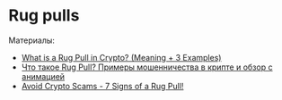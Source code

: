 # Rug pulls


Материалы:

* [What is a Rug Pull in Crypto? (Meaning + 3 Examples)](https://www.youtube.com/watch?v=YFaqng3YESE)
* [Что такое Rug Pull? Примеры мошенничества в крипте и обзор с анимацией](https://www.youtube.com/watch?v=NW2N9q1qLUo)
* [Avoid Crypto Scams - 7 Signs of a Rug Pull!](https://www.youtube.com/watch?v=a3CZBBqIfn0)
